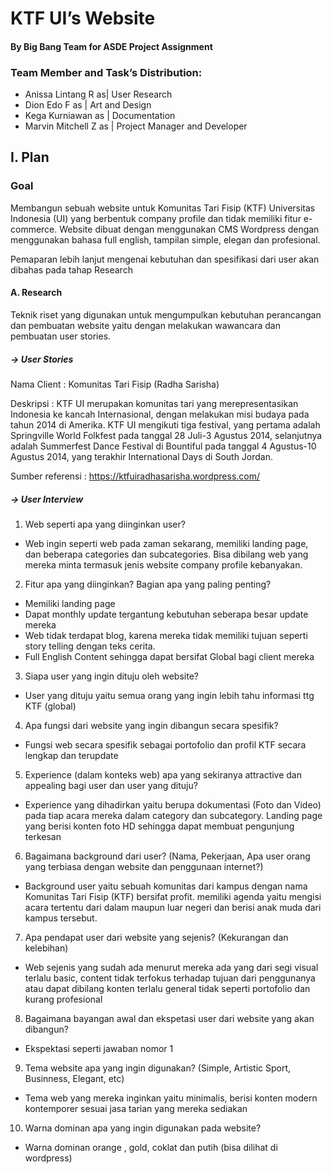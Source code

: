 # KTF UI’s Website
#### By Big Bang Team for ASDE Project Assignment

### Team Member and Task’s Distribution:
- Anissa Lintang R      as| User Research
- Dion Edo F            as | Art and Design
- Kega Kurniawan        as | Documentation
- Marvin Mitchell Z     as | Project Manager and Developer 


## I. Plan
### Goal
Membangun sebuah website untuk Komunitas Tari Fisip (KTF) Universitas Indonesia (UI) yang berbentuk company profile dan tidak memiliki fitur e-commerce. Website dibuat dengan menggunakan CMS Wordpress dengan menggunakan bahasa full english, tampilan simple, elegan dan profesional.

Pemaparan lebih lanjut mengenai kebutuhan dan spesifikasi dari user akan dibahas pada tahap Research

#### A. Research
Teknik riset yang digunakan untuk mengumpulkan kebutuhan perancangan dan pembuatan website yaitu dengan melakukan wawancara dan pembuatan user stories.

##### -> User Stories
Nama Client	: Komunitas Tari Fisip (Radha Sarisha)

Deskripsi	: KTF UI merupakan komunitas tari yang merepresentasikan Indonesia ke kancah Internasional, dengan melakukan misi budaya pada tahun 2014 di Amerika. KTF UI mengikuti tiga festival, yang pertama adalah Springville World Folkfest pada tanggal 28 Juli-3 Agustus 2014, selanjutnya adalah Summerfest Dance Festival di Bountiful pada tanggal 4 Agustus-10 Agustus 2014, yang terakhir International Days di South Jordan.

Sumber referensi : https://ktfuiradhasarisha.wordpress.com/
 
##### -> User Interview
1. Web seperti apa yang diinginkan user?
  - Web ingin seperti web pada zaman sekarang, memiliki landing page, dan beberapa categories dan subcategories. Bisa dibilang web yang mereka minta termasuk jenis website company profile kebanyakan.

2. Fitur apa yang diinginkan? Bagian apa yang paling penting?
  - Memiliki landing page
  - Dapat monthly update tergantung kebutuhan seberapa besar update mereka
  - Web tidak terdapat blog, karena mereka tidak memiliki tujuan seperti story telling dengan teks cerita. 
  - Full English Content sehingga dapat bersifat Global bagi client mereka

3. Siapa user yang ingin dituju oleh website?
  - User yang dituju yaitu semua orang yang ingin lebih tahu informasi ttg KTF (global)

4. Apa fungsi dari website yang ingin dibangun secara spesifik?
  - Fungsi web secara spesifik sebagai portofolio dan profil KTF secara lengkap dan terupdate

5. Experience (dalam konteks web) apa yang sekiranya attractive dan appealing bagi user dan user yang dituju?
  - Experience yang dihadirkan yaitu berupa dokumentasi (Foto dan Video) pada tiap acara mereka dalam category dan subcategory. Landing page yang berisi konten foto HD sehingga dapat membuat pengunjung terkesan

6. Bagaimana background dari user? (Nama, Pekerjaan, Apa user orang yang terbiasa dengan website dan penggunaan internet?)
  - Background user yaitu sebuah komunitas dari kampus dengan nama Komunitas Tari Fisip (KTF) bersifat profit. memiliki agenda yaitu mengisi acara tertentu dari dalam maupun luar negeri dan berisi anak muda dari kampus tersebut.

7. Apa pendapat user dari website yang sejenis? (Kekurangan dan kelebihan)
  - Web sejenis yang sudah ada menurut mereka ada yang dari segi visual terlalu basic, content tidak terfokus terhadap tujuan dari penggunanya atau dapat dibilang konten terlalu general tidak seperti portofolio dan kurang profesional

8. Bagaimana bayangan awal dan ekspetasi user dari website yang akan dibangun?
  - Ekspektasi  seperti jawaban nomor 1

9. Tema website apa yang ingin digunakan? (Simple, Artistic Sport, Businness, Elegant, etc)
  - Tema web yang mereka inginkan yaitu minimalis, berisi konten modern kontemporer sesuai jasa tarian yang mereka sediakan

10. Warna dominan apa yang ingin digunakan pada website?
  - Warna dominan orange , gold, coklat dan putih (bisa dilihat di wordpress) 
